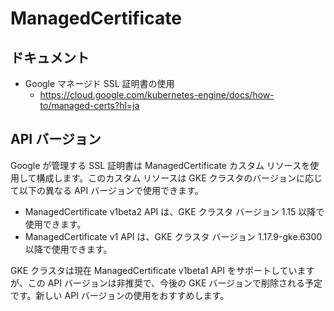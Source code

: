 # ManagedCertificate

## ドキュメント

+ Google マネージド SSL 証明書の使用
  + https://cloud.google.com/kubernetes-engine/docs/how-to/managed-certs?hl=ja

## API バージョン

Google が管理する SSL 証明書は ManagedCertificate カスタム リソースを使用して構成します。このカスタム リソースは GKE クラスタのバージョンに応じて以下の異なる API バージョンで使用できます。

+ ManagedCertificate v1beta2 API は、GKE クラスタ バージョン 1.15 以降で使用できます。
+ ManagedCertificate v1 API は、GKE クラスタ バージョン 1.17.9-gke.6300 以降で使用できます。

GKE クラスタは現在 ManagedCertificate v1beta1 API をサポートしていますが、この API バージョンは非推奨で、今後の GKE バージョンで削除される予定です。新しい API バージョンの使用をおすすめします。
